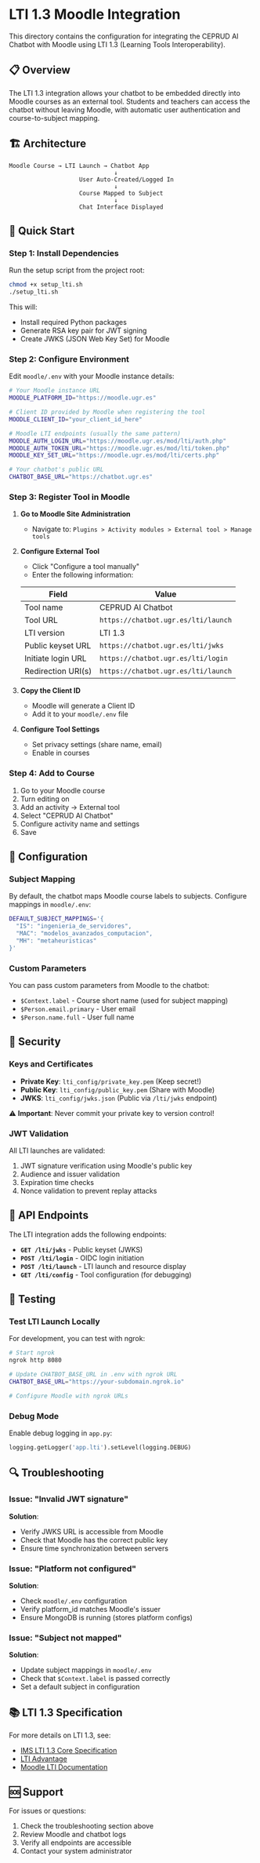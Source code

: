 # LTI 1.3 Moodle Integration

This directory contains the configuration for integrating the CEPRUD AI Chatbot with Moodle using LTI 1.3 (Learning Tools Interoperability).

## 📋 Overview

The LTI 1.3 integration allows your chatbot to be embedded directly into Moodle courses as an external tool. Students and teachers can access the chatbot without leaving Moodle, with automatic user authentication and course-to-subject mapping.

## 🏗️ Architecture

```
Moodle Course → LTI Launch → Chatbot App
                              ↓
                    User Auto-Created/Logged In
                              ↓
                    Course Mapped to Subject
                              ↓
                    Chat Interface Displayed
```

## 🚀 Quick Start

### Step 1: Install Dependencies

Run the setup script from the project root:

```bash
chmod +x setup_lti.sh
./setup_lti.sh
```

This will:
- Install required Python packages
- Generate RSA key pair for JWT signing
- Create JWKS (JSON Web Key Set) for Moodle

### Step 2: Configure Environment

Edit `moodle/.env` with your Moodle instance details:

```bash
# Your Moodle instance URL
MOODLE_PLATFORM_ID="https://moodle.ugr.es"

# Client ID provided by Moodle when registering the tool
MOODLE_CLIENT_ID="your_client_id_here"

# Moodle LTI endpoints (usually the same pattern)
MOODLE_AUTH_LOGIN_URL="https://moodle.ugr.es/mod/lti/auth.php"
MOODLE_AUTH_TOKEN_URL="https://moodle.ugr.es/mod/lti/token.php"
MOODLE_KEY_SET_URL="https://moodle.ugr.es/mod/lti/certs.php"

# Your chatbot's public URL
CHATBOT_BASE_URL="https://chatbot.ugr.es"
```

### Step 3: Register Tool in Moodle

1. **Go to Moodle Site Administration**
   - Navigate to: `Plugins > Activity modules > External tool > Manage tools`

2. **Configure External Tool**
   - Click "Configure a tool manually"
   - Enter the following information:

   | Field | Value |
   |-------|-------|
   | Tool name | CEPRUD AI Chatbot |
   | Tool URL | `https://chatbot.ugr.es/lti/launch` |
   | LTI version | LTI 1.3 |
   | Public keyset URL | `https://chatbot.ugr.es/lti/jwks` |
   | Initiate login URL | `https://chatbot.ugr.es/lti/login` |
   | Redirection URI(s) | `https://chatbot.ugr.es/lti/launch` |

3. **Copy the Client ID**
   - Moodle will generate a Client ID
   - Add it to your `moodle/.env` file

4. **Configure Tool Settings**
   - Set privacy settings (share name, email)
   - Enable in courses

### Step 4: Add to Course

1. Go to your Moodle course
2. Turn editing on
3. Add an activity → External tool
4. Select "CEPRUD AI Chatbot"
5. Configure activity name and settings
6. Save

## 🔧 Configuration

### Subject Mapping

By default, the chatbot maps Moodle course labels to subjects. Configure mappings in `moodle/.env`:

```bash
DEFAULT_SUBJECT_MAPPINGS='{
  "IS": "ingenieria_de_servidores",
  "MAC": "modelos_avanzados_computacion",
  "MH": "metaheuristicas"
}'
```

### Custom Parameters

You can pass custom parameters from Moodle to the chatbot:

- `$Context.label` - Course short name (used for subject mapping)
- `$Person.email.primary` - User email
- `$Person.name.full` - User full name

## 🔐 Security

### Keys and Certificates

- **Private Key**: `lti_config/private_key.pem` (Keep secret!)
- **Public Key**: `lti_config/public_key.pem` (Share with Moodle)
- **JWKS**: `lti_config/jwks.json` (Public via `/lti/jwks` endpoint)

⚠️ **Important**: Never commit your private key to version control!

### JWT Validation

All LTI launches are validated:
1. JWT signature verification using Moodle's public key
2. Audience and issuer validation
3. Expiration time checks
4. Nonce validation to prevent replay attacks

## 📡 API Endpoints

The LTI integration adds the following endpoints:

- **`GET /lti/jwks`** - Public keyset (JWKS)
- **`POST /lti/login`** - OIDC login initiation
- **`POST /lti/launch`** - LTI launch and resource display
- **`GET /lti/config`** - Tool configuration (for debugging)

## 🧪 Testing

### Test LTI Launch Locally

For development, you can test with ngrok:

```bash
# Start ngrok
ngrok http 8080

# Update CHATBOT_BASE_URL in .env with ngrok URL
CHATBOT_BASE_URL="https://your-subdomain.ngrok.io"

# Configure Moodle with ngrok URLs
```

### Debug Mode

Enable debug logging in `app.py`:

```python
logging.getLogger('app.lti').setLevel(logging.DEBUG)
```

## 🔍 Troubleshooting

### Issue: "Invalid JWT signature"

**Solution**: 
- Verify JWKS URL is accessible from Moodle
- Check that Moodle has the correct public key
- Ensure time synchronization between servers

### Issue: "Platform not configured"

**Solution**: 
- Check `moodle/.env` configuration
- Verify platform_id matches Moodle's issuer
- Ensure MongoDB is running (stores platform configs)

### Issue: "Subject not mapped"

**Solution**: 
- Update subject mappings in `moodle/.env`
- Check that `$Context.label` is passed correctly
- Set a default subject in configuration

## 📚 LTI 1.3 Specification

For more details on LTI 1.3, see:
- [IMS LTI 1.3 Core Specification](https://www.imsglobal.org/spec/lti/v1p3/)
- [LTI Advantage](https://www.imsglobal.org/lti-advantage-overview)
- [Moodle LTI Documentation](https://docs.moodle.org/en/LTI)

## 🆘 Support

For issues or questions:
1. Check the troubleshooting section above
2. Review Moodle and chatbot logs
3. Verify all endpoints are accessible
4. Contact your system administrator
